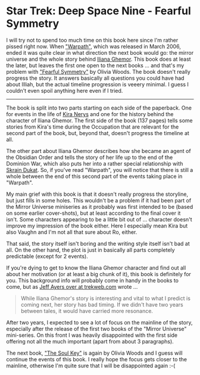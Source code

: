#  Star Trek: Deep Space Nine - Fearful Symmetry

<img src="{uploads}/fearful_symmetry.jpg" class="left" alt="" />I will try not to spend too much time on this book here since I'm rather
pissed right now. When ["Warpath"](http://startrek.wikia.com/wiki/Warpath), 
which was released in March 2006, ended it 
was quite clear in what direction the next book would go: the mirror universe 
and the whole story behind [Iliana Ghemor](http://startrek.wikia.com/wiki/Iliana_Ghemor). 
This book does at least the later, 
but leaves the first one open to the next books ... and that's my problem with
["Fearful Symmetry"](http://startrek.wikia.com/wiki/Fearful_Symmetry) by 
Olivia Woods. The book doesn't really progress the story. It answers basically
all questions you could have had about Illiah, but the actual timeline 
progression is veeery minimal. I guess I couldn't even spoil anything here
even if I tried.


-------------------------------

The book is split into two parts starting on each side of the paperback. One 
for events in the life of [Kira Nerys](http://startrek.wikia.com/wiki/Kira_Nerys) and one for the history behind the 
character of Iliana Ghemor. The first side of the book (137 pages) tells some 
stories from Kira's time during the Occupation that are relevant for the 
second part of the book, but, beyond that, doesn't progress the timeline at 
all.

The other part about Iliana Ghemor describes how she became an agent of the
Obsidian Order and tells the story of her life up to the end of the Dominion 
War, which also puts
her into a rather special relationship with [Skrain Dukat](http://startrek.wikia.com/wiki/Skrain_Dukat). So, if you've read
"Warpath", you will notice that there is still a whole between the end of this
second part of the events taking place in "Warpath".

My main grief with this book is that it doesn't really progress the storyline,
but just fills in some holes. This wouldn't be a problem if it had been part
of the Mirror Universe miniseries as it probably was first intended to be 
(based on some earlier cover-shots), but at least according to the final cover
it isn't. Some characters appearing to be a little bit out of ... character 
doesn't improve my impression of the book either. Here I especially mean Kira
but also Vaughn and I'm not all that sure about Ro, either.

That said, the story itself isn't boring and the writing style itself isn't
bad at all. On the other hand, the plot is just in basically all parts 
completely predictable (except for 2 events).

If you're dying to get to know the Iliana Ghemor character and find out all
about her motivation (or at least a big chunk of it), this book is definitely
for you. This background info will probably come in handy in the books to come,
but as [Jeff Ayers over at trekweb.com](http://trekweb.com/stories.php?aid=485138e97239d)
wrote ...

> While Iliana Ghemor's story is interesting and vital to what I predict is 
> coming next, her story has bad timing.  If we didn't have two years between
> tales, it would have carried more resonance. 

After two years, I expected to see a lot of focus on the mainline
of the story, especially after the release of the first two books of the 
"Mirror Universe" mini-series. On this front I was heavily disappointed with
the first side offering not all the much important (apart from about 3 
paragraphs).

The next book, ["The Soul Key"](http://startrek.wikia.com/wiki/The_Soul_Key)
is again by Olivia Woods and I guess will continue the events of this book.
I really hope the focus gets closer to the mainline, otherwise I'm quite
sure that I will be disappointed again :-(
